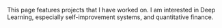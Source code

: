 This page features projects that I have worked on.
I am interested in Deep Learning, especially self-improvement systems, and quantitative finance.

